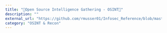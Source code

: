 ```yaml
---
title: "🔭Open Source Intelligence Gathering - OSINT🔭"
description: ""
external_url: "https://github.com/rmusser01/Infosec_Reference/blob/master/Draft/Osint.md"
category: "OSINT & Recon"
---
```

